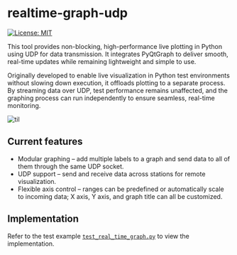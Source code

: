 # realtime-graph-udp
[![License: MIT](https://img.shields.io/badge/License-MIT-yellow.svg)](https://opensource.org/licenses/MIT)

This tool provides non-blocking, high-performance live plotting in Python using UDP for data transmission. It integrates PyQtGraph to deliver smooth, real-time updates while remaining lightweight and simple to use.

Originally developed to enable live visualization in Python test environments without slowing down execution, it offloads plotting to a separate process. By streaming data over UDP, test performance remains unaffected, and the graphing process can run independently to ensure seamless, real-time monitoring.

![til](./doc/plot_demo.gif)

## Current features
- Modular graphing – add multiple labels to a graph and send data to all of them through the same UDP socket. 
- UDP support – send and receive data across stations for remote visualization.
- Flexible axis control – ranges can be predefined or automatically scale to incoming data; X axis, Y axis, and graph title can all be customized.
## Implementation
Refer to the test example [`test_real_time_graph.py`](./realtime_graph_udp/tests/test_real_time_graph.py) to view the implementation.
